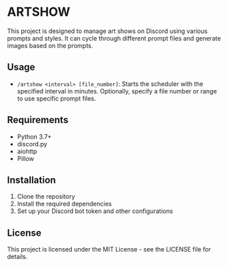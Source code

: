 # ARTSHOW

This project is designed to manage art shows on Discord using various prompts and styles. It can cycle through different prompt files and generate images based on the prompts.

## Usage

- `/artshow <interval> [file_number]`: Starts the scheduler with the specified interval in minutes. Optionally, specify a file number or range to use specific prompt files.

## Requirements

- Python 3.7+
- discord.py
- aiohttp
- Pillow

## Installation

1. Clone the repository
2. Install the required dependencies
3. Set up your Discord bot token and other configurations

## License

This project is licensed under the MIT License - see the LICENSE file for details.
